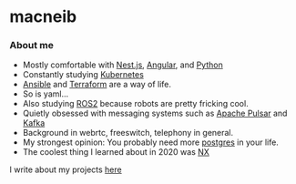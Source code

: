 # macneib

### About me

* Mostly comfortable with [Nest.js](https://nestjs.com/), [Angular](https://angular.io/), and [Python](https://www.python.org/)
* Constantly studying [Kubernetes](https://kubernetes.io/)
* [Ansible](https://www.ansible.com/) and [Terraform](https://www.terraform.io/) are a way of life.
* So is yaml...
* Also studying [ROS2](https://index.ros.org/doc/ros2/) because robots are pretty fricking cool.
* Quietly obsessed with messaging systems such as [Apache Pulsar](https://pulsar.apache.org/) and [Kafka](https://kafka.apache.org/)
* Background in webrtc, freeswitch, telephony in general.
* My strongest opinion: You probably need more [postgres](https://www.postgresql.org/) in your life.
* The coolest thing I learned about in 2020 was [NX](https://nx.dev/)

I write about my projects [here](https://macneib.github.com)
